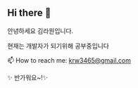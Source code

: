 ## Hi there 👋

안녕하세요 김라원입니다.

현재는 개발자가 되기위해 공부중입니다 

📫 How to reach me: krw3465@gmail.com

✨ 반가워요~!✨ 
